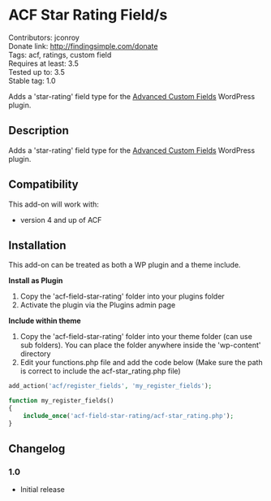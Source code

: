 # ACF Star Rating Field/s #
Contributors: jconroy    
Donate link: http://findingsimple.com/donate  
Tags: acf, ratings, custom field   
Requires at least: 3.5  
Tested up to: 3.5  
Stable tag: 1.0

Adds a 'star-rating' field type for the [Advanced Custom Fields](http://wordpress.org/extend/plugins/advanced-custom-fields/) WordPress plugin.

## Description ##

Adds a 'star-rating' field type for the [Advanced Custom Fields](http://wordpress.org/extend/plugins/advanced-custom-fields/) WordPress plugin.

## Compatibility ##

This add-on will work with:

* version 4 and up of ACF

## Installation ##

This add-on can be treated as both a WP plugin and a theme include.

**Install as Plugin**

1. Copy the 'acf-field-star-rating' folder into your plugins folder
2. Activate the plugin via the Plugins admin page

**Include within theme**

1.	Copy the 'acf-field-star-rating' folder into your theme folder (can use sub folders). You can place the folder anywhere inside the 'wp-content' directory
2.	Edit your functions.php file and add the code below (Make sure the path is correct to include the acf-star_rating.php file)

```php
add_action('acf/register_fields', 'my_register_fields');

function my_register_fields()
{
	include_once('acf-field-star-rating/acf-star_rating.php');
}
```

## Changelog ##

### 1.0 ###
* Initial release